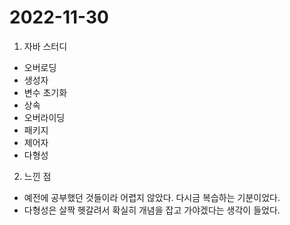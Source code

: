 # 2022-11-30

1. 자바 스터디
- 오버로딩
- 생성자
- 변수 초기화
- 상속
- 오버라이딩
- 패키지
- 제어자
- 다형성

2. 느낀 점
- 예전에 공부했던 것들이라 어렵지 않았다. 다시금 복습하는 기분이었다.
- 다형성은 살짝 헷갈려서 확실히 개념을 잡고 가야겠다는 생각이 들었다.